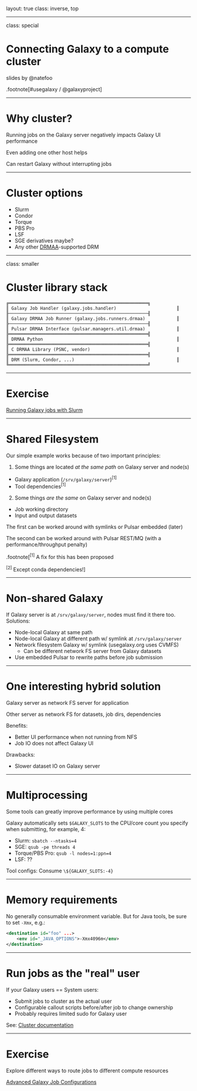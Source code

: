 layout: true
class: inverse, top

---
class: special
# Connecting Galaxy to a compute cluster

slides by @natefoo

.footnote[\#usegalaxy / @galaxyproject]

---
# Why cluster?

Running jobs on the Galaxy server negatively impacts Galaxy UI performance

Even adding one other host helps

Can restart Galaxy without interrupting jobs

---
# Cluster options

- Slurm
- Condor
- Torque
- PBS Pro
- LSF
- SGE derivatives maybe?
- Any other [DRMAA](https://www.drmaa.org/)-supported DRM

---
class: smaller
# Cluster library stack

```
╔═════════════════════════════════════════════════════╗
║ Galaxy Job Handler (galaxy.jobs.handler)                       ║
╟─────────────────────────────────────────────────────╢
║ Galaxy DRMAA Job Runner (galaxy.jobs.runners.drmaa)            ║
╠─────────────────────────────────────────────────────╢
║ Pulsar DRMAA Interface (pulsar.managers.util.drmaa)            ║
╠═════════════════════════════════════════════════════╣
║ DRMAA Python                                                   ║
╠═════════════════════════════════════════════════════╣
║ C DRMAA Library (PSNC, vendor)                                 ║
╠═════════════════════════════════════════════════════╣
║ DRM (Slurm, Condor, ...)                                       ║
╚═════════════════════════════════════════════════════╝

```

---
# Exercise

[Running Galaxy jobs with Slurm](https://github.com/gvlproject/dagobah-training/blob/master/sessions/16-compute-cluster/ex1-slurm.md)

---
# Shared Filesystem

Our simple example works because of two important principles:

1. Some things are located *at the same path* on Galaxy server and node(s)
  - Galaxy application (`/srv/galaxy/server`)<sup>[1]</sup>
  - Tool dependencies<sup>[1]</sup>
2. Some things *are the same* on Galaxy server and node(s)
  - Job working directory
  - Input and output datasets

The first can be worked around with symlinks or Pulsar embedded (later)

The second can be worked around with Pulsar REST/MQ (with a performance/throughput penalty)

.footnote[<sup>[1]</sup> A fix for this has been proposed

<sup>[2]</sup> Except conda dependencies!]

---
# Non-shared Galaxy

If Galaxy server is at `/srv/galaxy/server`, nodes must find it there too. Solutions:
- Node-local Galaxy at same path
- Node-local Galaxy at different path w/ symlink at `/srv/galaxy/server`
- Network filesystem Galaxy w/ symlink (usegalaxy.org uses CVMFS)
  - Can be different network FS server from Galaxy datasets
- Use embedded Pulsar to rewrite paths before job submission

---
# One interesting hybrid solution

Galaxy server as network FS server for application

Other server as network FS for datasets, job dirs, dependencies

Benefits:
- Better UI performance when not running from NFS
- Job IO does not affect Galaxy UI

Drawbacks:
- Slower dataset IO on Galaxy server

---
# Multiprocessing

Some tools can greatly improve performance by using multiple cores

Galaxy automatically sets `$GALAXY_SLOTS` to the CPU/core count you specify when submitting, for example, 4:
- Slurm: `sbatch --ntasks=4`
- SGE: `qsub -pe threads 4`
- Torque/PBS Pro: `qsub -l nodes=1:ppn=4`
- LSF: ??

Tool configs: Consume `\${GALAXY_SLOTS:-4}`

---
# Memory requirements

No generally consumable environment variable. But for Java tools, be sure to set `-Xmx`, e.g.:

```xml
<destination id="foo" ...>
    <env id="_JAVA_OPTIONS">-Xmx4096m</env>
</destination>
```

---
# Run jobs as the "real" user

If your Galaxy users == System users:
- Submit jobs to cluster as the actual user
- Configurable callout scripts before/after job to change ownership
- Probably requires limited sudo for Galaxy user

See: [Cluster documentation](https://wiki.galaxyproject.org/Admin/Config/Performance/Cluster)

---
# Exercise

Explore different ways to route jobs to different compute resources

[Advanced Galaxy Job Configurations](https://github.com/gvlproject/dagobah-training/blob/master/sessions/16-compute-cluster/ex2-advanced-job-configs.md)

